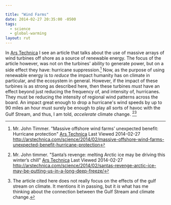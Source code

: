 ```yaml
---

title: "Wind Farms"
date: 2014-02-27 20:35:00 -0500
tags:
  - science
  - global-warming
layout: rut
---
```



In [Ars Technica](http://arstechnica.com/) I see an article that talks about the use of massive arrays of wind turbines off shore as a source of renewable energy.  The focus of the article however, was not on the turbines' ability to generate power, but on a side effect they have: hurricane suppression.[^20140227-1]  Now, as the purpose of using renewable energy is to *reduce* the impact humanity has on climate in particular, and the ecosystem in general.  However, if the impact of these turbines is as strong as described here, then these turbines *must* have an effect beyond just reducing the frequency of, and intensity of, hurricanes.  They must be reducing the intensity of regional wind patterns across the board.  An impact great enough to drop a hurricane's wind speeds by up to 90 miles an hour must surely be enough to play all sorts of havoc with the Gulf Stream, and thus, I am told, *accelerate* climate change. [^20140227-2][^20140227-3]

[^20140227-1]: Mr. John Timmer.  "Massive offshore wind farms’ unexpected benefit: Hurricane protection" [Ars Technica](http://arstechnica.com/) Last Viewed 2014-02-27 <http://arstechnica.com/science/2014/02/massive-offshore-wind-farms-unexpected-benefit-hurricane-protection> 

[^20140227-2]: Mr. John timmer. "Santa’s revenge: melting Arctic ice may be driving this winter’s chill" [Ars Technica](http://arstechnica.com/) Last Viewed 2014-02-27 <http://arstechnica.com/science/2014/02/santas-revenge-arctic-ice-may-be-putting-us-in-a-long-deep-freeze/>

[^20140227-3]: The article cited here does not really focus on the effects of the gulf stream on climate.  It mentions it in passing, but it *is* what has me thinking about the connection between the Gulf Stream and climate change.  
